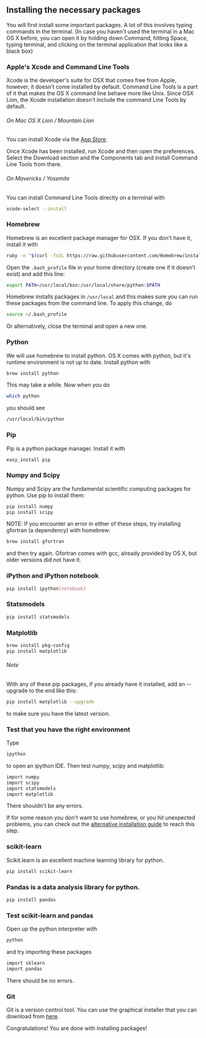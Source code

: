 ## Installing the necessary packages

You will first install some important packages. A lot of this involves
typing commands in the terminal. (In case you haven't used the
terminal in a Mac OS X before, you can open it by holding down
Command, hitting Space, typing terminal, and clicking on the terminal
application that looks like a black box)


### Apple's Xcode and Command Line Tools

Xcode is the developer's suite for OSX that comes free from Apple,
however, it doesn't come installed by default. Command Line Tools is a
part of it that makes the OS X command line behave more like Unix.
Since OSX Lion, the Xcode installation doesn't include the command
Line Tools by default.


###### On Mac OS X Lion / Mountain Lion

You can install Xcode via the
[App Store](https://itunes.apple.com/us/app/xcode/id497799835).

Once Xcode has been installed, run Xcode and then open the
preferences. Select the Download section and the Components tab and
install Command Line Tools from there.

###### On Mavericks / Yosemite

You can install Command Line Tools directly on a terminal with

```bash
xcode-select --install
```

### Homebrew

Homebrew is an excellent package manager for OSX. If you don't have
it, install it with

```bash
ruby -e "$(curl -fsSL https://raw.githubusercontent.com/Homebrew/install/master/install)"
```

Open the `.bash_profile` file in your home directory (create one if it
doesn't exist) and add this line:

```bash
export PATH=/usr/local/bin:/usr/local/share/python:$PATH
```

Homebrew installs packages in `/usr/local` and this makes sure you can
run these packages from the command line. To apply this change, do

```bash
source ~/.bash_profile
```

Or alternatively, close the terminal and open a new one.


### Python

We will use homebrew to install python. OS X comes with python, but
it's runtime environment is not up to date. Install python with

```bash
brew install python
```

This may take a while. Now when you do

```bash
which python
```

you should see

```bash
/usr/local/bin/python
```

### Pip

Pip is a python package manager. Install it with

```bash
easy_install pip
```

### Numpy and Scipy

Numpy and Scipy are the fundamental scientific computing packages for python.
Use pip to install them:

```bash
pip install numpy
pip install scipy
```

NOTE: If you encounter an error in either of these steps, try installing gfortran (a dependency) with homebrew:

```bash
brew install gfortran
```

and then try again. Gfortran comes with gcc, already provided by OS X, but older versions did not have it.


### iPython and iPython notebook

```bash
pip install ipython[notebook]
```


### Statsmodels

```bash
pip install statsmodels
```


### Matplotlib

```bash
brew install pkg-config
pip install matplotlib
```


###### Note

With any of these pip packages, if you already have it
installed, add an --upgrade to the end like this:

```bash
pip install matplotlib --upgrade
```

to make sure you have the latest version.


### Test that you have the right environment

Type

```bash
ipython
```

to open an ipython IDE. Then test numpy, scipy and matplotlib:

```bash
import numpy
import scipy
import statsmodels
import matplotlib
```

There shouldn't be any errors.

If for some reason you don't want to use homebrew, or you hit
unexpected problems, you can check out the
[alternative installation guide](alternative_installation.md) to reach
this step.


### scikit-learn

Scikit.learn is an excellent machine learning library for python.

```bash
pip install scikit-learn
```


### Pandas is a data analysis library for python.

```bash
pip install pandas
```


### Test scikit-learn and pandas

Open up the python interpreter with

```bash
python
```

and try importing these packages

```bash
import sklearn
import pandas
```

There should be no errors.


### Git

Git is a version control tool. You can use the graphical installer
that you can download from
[here](http://sourceforge.net/projects/git-osx-installer/).

Congratulations! You are done with installing packages!
